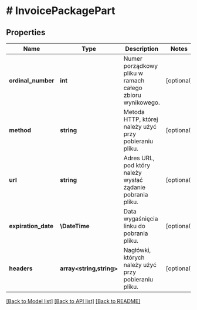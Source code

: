 # # InvoicePackagePart

## Properties

Name | Type | Description | Notes
------------ | ------------- | ------------- | -------------
**ordinal_number** | **int** | Numer porządkowy pliku w ramach całego zbioru wynikowego. | [optional]
**method** | **string** | Metoda HTTP, której należy użyć przy pobieraniu pliku. | [optional]
**url** | **string** | Adres URL, pod który należy wysłać żądanie pobrania pliku. | [optional]
**expiration_date** | **\DateTime** | Data wygaśnięcia linku do pobrania pliku. | [optional]
**headers** | **array<string,string>** | Nagłówki, których należy użyć przy pobieraniu pliku. | [optional]

[[Back to Model list]](../../README.md#models) [[Back to API list]](../../README.md#endpoints) [[Back to README]](../../README.md)
